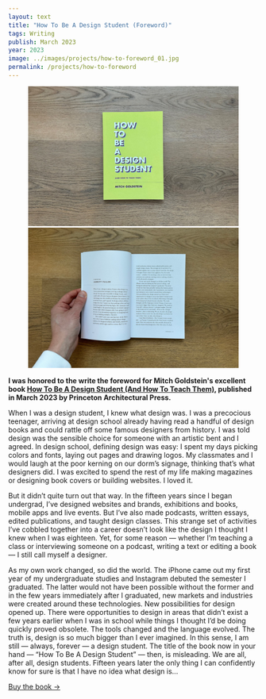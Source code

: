 ```yaml
---
layout: text
title: "How To Be A Design Student (Foreword)"
tags: Writing
publish: March 2023
year: 2023
image: ../images/projects/how-to-foreword_01.jpg
permalink: /projects/how-to-foreword
---
```


<figure>
<img src="../images/projects/how-to-foreword_01.jpg">
    <img src="../images/projects/how-to-foreword_02.jpg">
</figure>

**I was honored to the write the foreword for Mitch Goldstein's excellent book [How To Be A Design Student (And How To Teach Them)](https://papress.com/collections/coming-soon/products/how-to-be-a-design-student), published in March 2023 by Princeton Architectural Press.**

When I was a design student, I knew what design was. I was a precocious teenager, arriving at design school already having read a handful of design books and could rattle off some famous designers from history. I was told design was the sensible choice for someone with an artistic bent and I agreed. In design school, defining design was easy: I spent my days picking colors and fonts, laying out pages and drawing logos. My classmates and I would laugh at the poor kerning on our dorm’s signage, thinking that’s what designers did. I was excited to spend the rest of my life making magazines or designing book covers or building websites. I loved it.

But it didn’t quite turn out that way. In the fifteen years since I began undergrad, I’ve designed websites and brands, exhibitions and books, mobile apps and live events. But I’ve also made podcasts, written essays, edited publications, and taught design classes. This strange set of activities I’ve cobbled together into a career doesn’t look like the design I thought I knew when I was eighteen. Yet, for some reason — whether I’m teaching a class or interviewing someone on a podcast, writing a text or editing a book — I still call myself a designer.

As my own work changed, so did the world. The iPhone came out my first year of my undergraduate studies and Instagram debuted the semester I graduated. The latter would not have been possible without the former and in the few years immediately after I graduated, new markets and industries were created around these technologies. New possibilities for design opened up. There were opportunities to design in areas that didn’t exist a few years earlier when I was in school while things I thought I’d be doing quickly proved obsolete. The tools changed and the language evolved. The truth is, design is so much bigger than I ever imagined. In this sense, I am still — always, forever — a design student. The title of the book now in your hand — “How To Be A Design Student” — then, is misleading. We are all, after all, design students. Fifteen years later the only thing I can confidently know for sure is that I have no idea what design is...

[Buy the book →](https://papress.com/collections/coming-soon/products/how-to-be-a-design-student)
